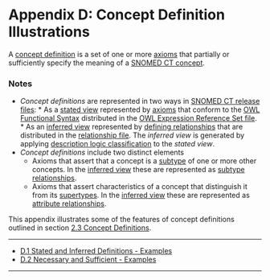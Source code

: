 # Appendix D: Concept Definition Illustrations

A [concept definition](https://confluence.ihtsdotools.org/display/DOCGLOSS/concept+definition "Glossary link: concept definition") is a set of one or more [axioms](https://confluence.ihtsdotools.org/display/DOCGLOSS/axiom "Glossary link: axioms") that partially or sufficiently specify the meaning of a [SNOMED CT concept](https://confluence.ihtsdotools.org/display/DOCGLOSS/SNOMED+CT+concept "Glossary link: SNOMED CT concept").

### Notes

  *  _Concept definitions_ are represented in two ways in [SNOMED CT release files](https://confluence.ihtsdotools.org/display/DOCGLOSS/SNOMED+CT+release+file "Glossary link: SNOMED CT release files"):
    * As a [stated view](https://confluence.ihtsdotools.org/display/DOCGLOSS/stated+view "Glossary link: stated view") represented by [axioms](https://confluence.ihtsdotools.org/display/DOCGLOSS/axiom "Glossary link: axioms") that conform to the [OWL Functional Syntax](https://confluence.ihtsdotools.org/display/DOCGLOSS/OWL+Functional+Syntax "Glossary link: OWL Functional Syntax") distributed in the [OWL Expression Reference Set file](https://confluence.ihtsdotools.org/display/DOCRELFMT/OWL+Expression+Reference+Set+file "Reference term: OWL Expression Reference Set file").
    * As an [inferred view](https://confluence.ihtsdotools.org/display/DOCGLOSS/inferred+view "Glossary link: inferred view") represented by [defining relationships](https://confluence.ihtsdotools.org/display/DOCGLOSS/defining+relationship "Glossary link: defining relationships") that are distributed in the [relationship file](https://confluence.ihtsdotools.org/display/DOCRELFMT/relationship+file "Reference term: relationship file"). The _inferred view_ is generated by applying [description logic classification](https://confluence.ihtsdotools.org/display/DOCGLOSS/description+logic+classification "Glossary link: description logic classification") to the  _stated view_.
  * _Concept definitions_ include two distinct elements
    * Axioms that assert that a concept is a [subtype](https://confluence.ihtsdotools.org/display/DOCGLOSS/subtype "Glossary link: subtype") of one or more other concepts. In the [inferred view](https://confluence.ihtsdotools.org/display/DOCGLOSS/inferred+view "Glossary link: inferred view") these are represented as [subtype relationships](https://confluence.ihtsdotools.org/display/DOCGLOSS/subtype+relationship "Glossary link: subtype relationships").
    * Axioms that assert characteristics of a concept that distinguish it from its [supertypes](https://confluence.ihtsdotools.org/display/DOCGLOSS/supertype "Glossary link: supertypes"). In the [inferred view](https://confluence.ihtsdotools.org/display/DOCGLOSS/inferred+view "Glossary link: inferred view") these are represented as [attribute relationships](https://confluence.ihtsdotools.org/display/DOCGLOSS/attribute+relationship "Glossary link: attribute relationships").

This appendix illustrates some of the features of concept definitions outlined in section [2.3 Concept Definitions](2.3-Concept-Definitions_71172643.html).

* * *

  * [D.1 Stated and Inferred Definitions - Examples](D.1-Stated-and-Inferred-Definitions---Examples_71172657.html)
  * [D.2 Necessary and Sufficient - Examples](D.2-Necessary-and-Sufficient---Examples_71172658.html)

* * *
